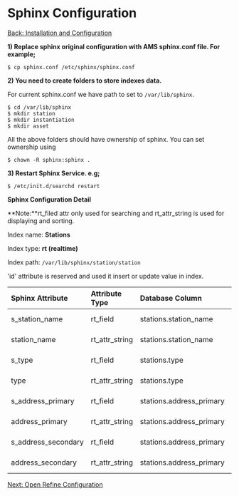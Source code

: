 Sphinx Configuration
===
[Back: Installation and Configuration](install-configure.md)

**1) Replace sphinx original configuration with AMS sphinx.conf file. For example;**

	$ cp sphinx.conf /etc/sphinx/sphinx.conf

**2) You need to create folders to store indexes data.**

For current sphinx.conf we have path to set to `/var/lib/sphinx`.

	$ cd /var/lib/sphinx
	$ mkdir station
	$ mkdir instantiation
	$ mkdir asset
	
All the above folders should have ownership of sphinx. You can set ownership using 

	$ chown -R sphinx:sphinx .

**3) Restart Sphinx Service. e.g;**
	
	$ /etc/init.d/searchd restart

**Sphinx Configuration Detail**

**Note:**rt_filed attr only used for searching and rt_attr_string is used for displaying and sorting.

Index name: **Stations**

Index type: **rt (realtime)**

Index path: `/var/lib/sphinx/station/station`

'id' attribute is reserved and used it insert or update value in index. 

| Sphinx Attribute		| Attribute Type| Database Column			| Description			|
| :---------------------| :-------------| :-------------------------| :---------------------|
| s_station_name		| rt_field		| stations.station_name		| used for searching	|
| station_name			| rt_attr_string| stations.station_name		| used for displaying	|
| s_type				| rt_field      | stations.type				| used for searching	|
| type					| rt_attr_string| stations.type				| used for displaying	|
| s_address_primary		| rt_field      | stations.address_primary	| used for searching	|
| address_primary		| rt_attr_string| stations.address_primary	| used for displaying	|
| s_address_secondary	| rt_field      | stations.address_primary	| used for searching	|
| address_secondary		| rt_attr_string| stations.address_primary	| used for displaying	|

[Next: Open Refine Configuration](openrefine-configure.md)